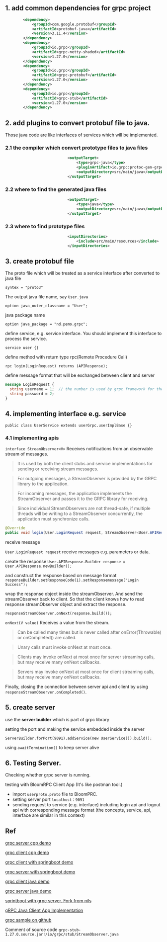
## 1. add common dependencies for grpc project

```xml
        <dependency>
            <groupId>com.google.protobuf</groupId>
            <artifactId>protobuf-java</artifactId>
            <version>3.11.4</version>
        </dependency>
        <dependency>
            <groupId>io.grpc</groupId>
            <artifactId>grpc-netty-shaded</artifactId>
            <version>1.27.0</version>
        </dependency>
        <dependency>
            <groupId>io.grpc</groupId>
            <artifactId>grpc-protobuf</artifactId>
            <version>1.27.0</version>
        </dependency>
        <dependency>
            <groupId>io.grpc</groupId>
            <artifactId>grpc-stub</artifactId>
            <version>1.27.0</version>
        </dependency>
```

## 2. add plugins to convert protobuf file to java.

Those java code are like interfaces of services which will be implemented. 

### 2.1 the compiler which convert prototype files to java files

```xml
                            <outputTarget>
                                <type>grpc-java</type>
                                <pluginArtifact>io.grpc:protoc-gen-grpc-java:1.15.0</pluginArtifact>
                                <outputDirectory>src/main/java</outputDirectory>
                            </outputTarget>
```
### 2.2 where to find the generated java files
```xml
                            <outputTarget>
                                <type>java</type>
                                <outputDirectory>src/main/java</outputDirectory>
                            </outputTarget>
```

### 2.3 where to find prototype files
```xml
                            <inputDirectories>
                                <include>src/main/resources</include>
                            </inputDirectories>
```

## 3. create protobuf file

The proto file which will be treated as a service interface after converted to java file

`syntex = "proto3"`

The output java file name, say `User.java`

`option java_outer_classname = "User";`

java package name

`option java_package = "nd.pemo.grpc";`

define service, e.g. service interface. You should implement this interface to process the service.

`service user {}`

define method with return type rpc(Remote Procedure Call)

`rpc login(LoginRequest) returns (APIResponse);`

define message format that will be exchanged between client and server

```protobuf
message LoginRequest {
  string username = 1;  // the number is used by grpc framework for the protocol buffers for the backward compatibility
  string password = 2;
}
```

## 4. implementing interface e.g. service

`public class UserService extends userGrpc.userImplBase {}`

### 4.1 implementing apis

`interface StreamObserver<V>` Receives notifications from an observable stream of messages.
> It is used by both the client stubs and service implementations for sending or receiving stream messages.

> For outgoing messages, a StreamObserver is provided by the GRPC library to the application. 
> 
> For incoming messages, the application implements the StreamObserver and passes it to the GRPC library for receiving.

> Since individual StreamObservers are not thread-safe, if multiple threads will be writing to a StreamObserver concurrently, the application must synchronize calls.


```java
@Override
public void login(User.LoginRequest request, StreamObserver<User.APIResponse> responseObserver) {}

```


receive message

`User.LoginRequest request` receive messages e.g. parameters or data.

create the response
`User.APIResponse.Builder response = User.APIResponse.newBuilder();`

and construct the response based on message format
`responseBuilder.setResponseCode(1).setResponsemessage("Login Success");`

wrap the response object inside the streamObserver. 
And send the streamObserver back to client.
So that the client knows how to read response streamObserver object
and extract the response.

`responseStreamObserver.onNext(response.build());`

`onNext(V value)` Receives a value from the stream.

> Can be called many times but is never called after onError(Throwable) or onCompleted() are called.

> Unary calls must invoke onNext at most once. 

> Clients may invoke onNext at most once for server streaming calls, 
> but may receive many onNext callbacks. 

> Servers may invoke onNext at most once for client streaming calls, 
> but may receive many onNext callbacks.

Finally, closing the connection between server api and client 
by using `responseStreamObserver.onCompleted()`.

## 5. create server

use the **server builder** which is part of grpc library

setting the port and making the service embedded inside the server

`ServerBuilder.forPort(9091).addService(new UserService()).build();`

using `awaitTermination()` to keep server alive

## 6. Testing Server. 
Checking whether grpc server is running.

testing with BloomRPC Client App (It's like postman tool.)

 - import `userproto.proto` file to BloomPRC.
 - setting server port `localhost：9091`
 - sending request to service (e.g. interface) including login api and logout api with corresponding message format (the concepts, service, api, interface are similar in this context)
 


## Ref

[grpc server cpp demo](https://github.com/ppdouble/grpc-cpp-server-sample)

[grpc client cpp demo](https://github.com/ppdouble/grpc-cpp-client-sample)

[grpc client with springboot demo](https://github.com/ppdouble/springboot-grpc-client-sample)

[grpc server with springboot demo](https://github.com/ppdouble/springboot-grpc-server-sample)

[grpc client java demo](https://github.com/ppdouble/grpc-service-sample-client)

[grpc server java demo](https://github.com/ppdouble/grpc-service-pemo)

[sprintboot with grpc server. Fork from nils](https://github.com/ppdouble/city-score)

[gRPC Java Client App Implementation](https://www.youtube.com/watch?v=J0AMX9YpdLk)

[grpc sample on github](https://github.com/techtter/grpc)

Comment of source code `grpc-stub-1.27.0.source.jar!/io/grpc/stub/StreamObserver.java`
